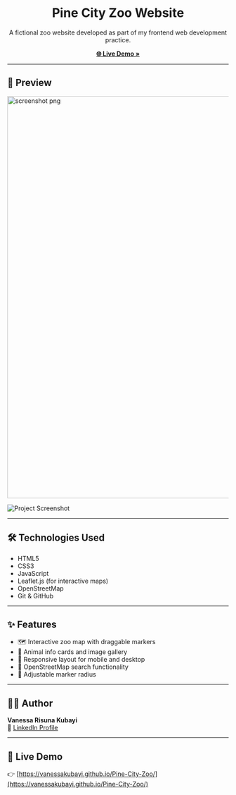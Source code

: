 <h1 align="center"> Pine City Zoo Website</h1>

<p align="center">
  A fictional zoo website developed as part of my frontend web development practice.
</p>

<p align="center">
  <a href="https://vanessakubayi.github.io/Pine-City-Zoo/"><strong>🌐 Live Demo »</strong></a>
</p>

---

## 📸 Preview
<img width="1811" height="913" alt="screenshot png" src="https://github.com/user-attachments/assets/49a7523e-74eb-4011-93eb-fae7cfed0c91" />


![Project Screenshot](images/screenshot.png)
<!-- Make sure you upload a screenshot to an 'images' folder and name it screenshot.png -->

---

## 🛠️ Technologies Used

- HTML5  
- CSS3  
- JavaScript  
- Leaflet.js (for interactive maps)  
- OpenStreetMap  
- Git & GitHub  

---

## ✨ Features

- 🗺️ Interactive zoo map with draggable markers  
- 🦁 Animal info cards and image gallery  
- 📱 Responsive layout for mobile and desktop  
- 🔎 OpenStreetMap search functionality  
- 📏 Adjustable marker radius  

---

## 👩‍💻 Author

**Vanessa Risuna Kubayi**  
🔗 [LinkedIn Profile](https://www.linkedin.com/in/vanessa-risuna-kubayi-2b3b73190/)  

---

## 🚀 Live Demo

👉 [https://vanessakubayi.github.io/Pine-City-Zoo/](https://vanessakubayi.github.io/Pine-City-Zoo/)
